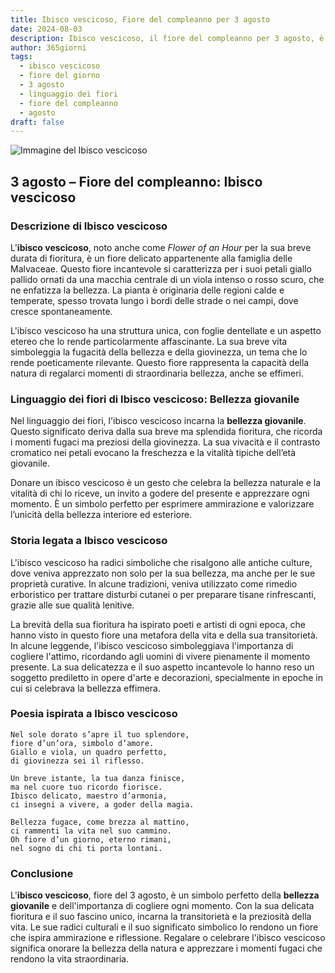 ```yaml
---
title: Ibisco vescicoso, Fiore del compleanno per 3 agosto
date: 2024-08-03
description: Ibisco vescicoso, il fiore del compleanno per 3 agosto, è il simbolo di Bellezza giovanile. Scopri il suo significato unico, le storie affascinanti e la poesia che celebra la sua bellezza.
author: 365giorni
tags:
  - ibisco vescicoso
  - fiore del giorno
  - 3 agosto
  - linguaggio dei fiori
  - fiore del compleanno
  - agosto
draft: false
---
```


![Immagine del Ibisco vescicoso](https://cdn.pixabay.com/photo/2016/02/12/17/32/flower-1196470_1280.jpg)

## 3 agosto – Fiore del compleanno: Ibisco vescicoso

### Descrizione di Ibisco vescicoso

L'**ibisco vescicoso**, noto anche come _Flower of an Hour_ per la sua breve durata di fioritura, è un fiore delicato appartenente alla famiglia delle Malvaceae. Questo fiore incantevole si caratterizza per i suoi petali giallo pallido ornati da una macchia centrale di un viola intenso o rosso scuro, che ne enfatizza la bellezza. La pianta è originaria delle regioni calde e temperate, spesso trovata lungo i bordi delle strade o nei campi, dove cresce spontaneamente.

L'ibisco vescicoso ha una struttura unica, con foglie dentellate e un aspetto etereo che lo rende particolarmente affascinante. La sua breve vita simboleggia la fugacità della bellezza e della giovinezza, un tema che lo rende poeticamente rilevante. Questo fiore rappresenta la capacità della natura di regalarci momenti di straordinaria bellezza, anche se effimeri.

### Linguaggio dei fiori di Ibisco vescicoso: Bellezza giovanile

Nel linguaggio dei fiori, l'ibisco vescicoso incarna la **bellezza giovanile**. Questo significato deriva dalla sua breve ma splendida fioritura, che ricorda i momenti fugaci ma preziosi della giovinezza. La sua vivacità e il contrasto cromatico nei petali evocano la freschezza e la vitalità tipiche dell’età giovanile.

Donare un ibisco vescicoso è un gesto che celebra la bellezza naturale e la vitalità di chi lo riceve, un invito a godere del presente e apprezzare ogni momento. È un simbolo perfetto per esprimere ammirazione e valorizzare l’unicità della bellezza interiore ed esteriore.

### Storia legata a Ibisco vescicoso

L'ibisco vescicoso ha radici simboliche che risalgono alle antiche culture, dove veniva apprezzato non solo per la sua bellezza, ma anche per le sue proprietà curative. In alcune tradizioni, veniva utilizzato come rimedio erboristico per trattare disturbi cutanei o per preparare tisane rinfrescanti, grazie alle sue qualità lenitive.

La brevità della sua fioritura ha ispirato poeti e artisti di ogni epoca, che hanno visto in questo fiore una metafora della vita e della sua transitorietà. In alcune leggende, l'ibisco vescicoso simboleggiava l'importanza di cogliere l'attimo, ricordando agli uomini di vivere pienamente il momento presente. La sua delicatezza e il suo aspetto incantevole lo hanno reso un soggetto prediletto in opere d'arte e decorazioni, specialmente in epoche in cui si celebrava la bellezza effimera.

### Poesia ispirata a Ibisco vescicoso

```
Nel sole dorato s’apre il tuo splendore,  
fiore d’un’ora, simbolo d’amore.  
Giallo e viola, un quadro perfetto,  
di giovinezza sei il riflesso.

Un breve istante, la tua danza finisce,  
ma nel cuore tuo ricordo fiorisce.  
Ibisco delicato, maestro d’armonia,  
ci insegni a vivere, a goder della magia.

Bellezza fugace, come brezza al mattino,  
ci rammenti la vita nel suo cammino.  
Oh fiore d’un giorno, eterno rimani,  
nel sogno di chi ti porta lontani.
```

### Conclusione

L'**ibisco vescicoso**, fiore del 3 agosto, è un simbolo perfetto della **bellezza giovanile** e dell'importanza di cogliere ogni momento. Con la sua delicata fioritura e il suo fascino unico, incarna la transitorietà e la preziosità della vita. Le sue radici culturali e il suo significato simbolico lo rendono un fiore che ispira ammirazione e riflessione. Regalare o celebrare l'ibisco vescicoso significa onorare la bellezza della natura e apprezzare i momenti fugaci che rendono la vita straordinaria.
